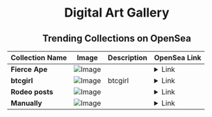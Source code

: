 <div align="center">

# Digital Art Gallery

## Trending Collections on OpenSea

| Collection Name                       | Image                                                                                     | Description                       | OpenSea Link                                                                                          |
|---------------------------------------|-------------------------------------------------------------------------------------------|-----------------------------------|--------------------------------------------------------------------------------------------------------|
| **Fierce Ape** | ![Image](https://i.seadn.io/s/raw/files/54c11a2df80d047deff491cf1c27fde3.jpg?w=500&auto=format?w=200&auto=format) |  | <details><summary>Link</summary>[Fierce Ape](https://opensea.io/collection/fierce-ape-1)</details> |
| **btcgirl** | ![Image](https://i.seadn.io/s/raw/files/55d08c45432ec9d9f25358e691b578d7.png?w=500&auto=format?w=200&auto=format) | btcgirl | <details><summary>Link</summary>[btcgirl](https://opensea.io/collection/btcgirl-4)</details> |
| **Rodeo posts** | ![Image](https://i.seadn.io/s/raw/files/a1c06647d116f70b4fa571b97520d99d.gif?w=500&auto=format?w=200&auto=format) |  | <details><summary>Link</summary>[Rodeo posts](https://opensea.io/collection/rodeo-posts-2442)</details> |
| **Manually** | ![Image](https://i.seadn.io/s/raw/files/f35b1d429f01e2f51cfad2ea810ecaf6.jpg?w=500&auto=format?w=200&auto=format) |  | <details><summary>Link</summary>[Manually](https://opensea.io/collection/points-boost)</details> |

</div>